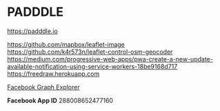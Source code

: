 # PADDDLE

https://padddle.io

https://github.com/mapbox/leaflet-image
https://github.com/k4r573n/leaflet-control-osm-geocoder
https://medium.com/progressive-web-apps/pwa-create-a-new-update-available-notification-using-service-workers-18be9168d717
https://freedraw.herokuapp.com

[Facebook Graph Explorer](https://developers.facebook.com/tools/explorer)

**Facebook App ID**
288008652477160
